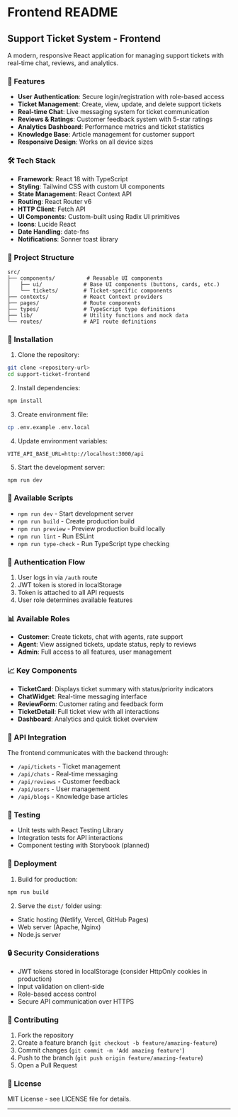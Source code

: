 # Frontend README

## Support Ticket System - Frontend

A modern, responsive React application for managing support tickets with real-time chat, reviews, and analytics.

### 🚀 Features

- **User Authentication**: Secure login/registration with role-based access
- **Ticket Management**: Create, view, update, and delete support tickets
- **Real-time Chat**: Live messaging system for ticket communication
- **Reviews & Ratings**: Customer feedback system with 5-star ratings
- **Analytics Dashboard**: Performance metrics and ticket statistics
- **Knowledge Base**: Article management for customer support
- **Responsive Design**: Works on all device sizes

### 🛠️ Tech Stack

- **Framework**: React 18 with TypeScript
- **Styling**: Tailwind CSS with custom UI components
- **State Management**: React Context API
- **Routing**: React Router v6
- **HTTP Client**: Fetch API
- **UI Components**: Custom-built using Radix UI primitives
- **Icons**: Lucide React
- **Date Handling**: date-fns
- **Notifications**: Sonner toast library

### 📁 Project Structure

```
src/
├── components/          # Reusable UI components
│   ├── ui/             # Base UI components (buttons, cards, etc.)
│   └── tickets/        # Ticket-specific components
├── contexts/           # React Context providers
├── pages/              # Route components
├── types/              # TypeScript type definitions
├── lib/                # Utility functions and mock data
└── routes/             # API route definitions
```

### 🔧 Installation

1. Clone the repository:
```bash
git clone <repository-url>
cd support-ticket-frontend
```

2. Install dependencies:
```bash
npm install
```

3. Create environment file:
```bash
cp .env.example .env.local
```

4. Update environment variables:
```env
VITE_API_BASE_URL=http://localhost:3000/api
```

5. Start the development server:
```bash
npm run dev
```

### 🚦 Available Scripts

- `npm run dev` - Start development server
- `npm run build` - Create production build
- `npm run preview` - Preview production build locally
- `npm run lint` - Run ESLint
- `npm run type-check` - Run TypeScript type checking

### 🔐 Authentication Flow

1. User logs in via `/auth` route
2. JWT token is stored in localStorage
3. Token is attached to all API requests
4. User role determines available features

### 📊 Available Roles

- **Customer**: Create tickets, chat with agents, rate support
- **Agent**: View assigned tickets, update status, reply to reviews
- **Admin**: Full access to all features, user management

### 📈 Key Components

- **TicketCard**: Displays ticket summary with status/priority indicators
- **ChatWidget**: Real-time messaging interface
- **ReviewForm**: Customer rating and feedback form
- **TicketDetail**: Full ticket view with all interactions
- **Dashboard**: Analytics and quick ticket overview

### 📝 API Integration

The frontend communicates with the backend through:
- `/api/tickets` - Ticket management
- `/api/chats` - Real-time messaging
- `/api/reviews` - Customer feedback
- `/api/users` - User management
- `/api/blogs` - Knowledge base articles

### 🧪 Testing

- Unit tests with React Testing Library
- Integration tests for API interactions
- Component testing with Storybook (planned)

### 🚀 Deployment

1. Build for production:
```bash
npm run build
```

2. Serve the `dist/` folder using:
- Static hosting (Netlify, Vercel, GitHub Pages)
- Web server (Apache, Nginx)
- Node.js server

### 🔒 Security Considerations

- JWT tokens stored in localStorage (consider HttpOnly cookies in production)
- Input validation on client-side
- Role-based access control
- Secure API communication over HTTPS

### 🤝 Contributing

1. Fork the repository
2. Create a feature branch (`git checkout -b feature/amazing-feature`)
3. Commit changes (`git commit -m 'Add amazing feature'`)
4. Push to the branch (`git push origin feature/amazing-feature`)
5. Open a Pull Request

### 📄 License

MIT License - see LICENSE file for details.

---

